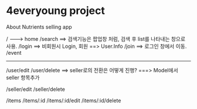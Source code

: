 # 4everyoung project

About Nutrients selling app

/ ---> home
/search ==> 검색기능은 팝업창 처럼, 검색 후 list를 나타내는 창으로 사용.
/login ==> 비회원시 Login, 회원 ==> User.Info
/join ==> 로그인 창에서 이동.
/event

---

/user/edit
/user/delete ==> seller로의 전환은 어떻게 진행? ===> Model에서 seller 항목추가

/seller/edit
/seller/delete

/items
/items/:id
/items/:id/edit
/items/:id/delete
